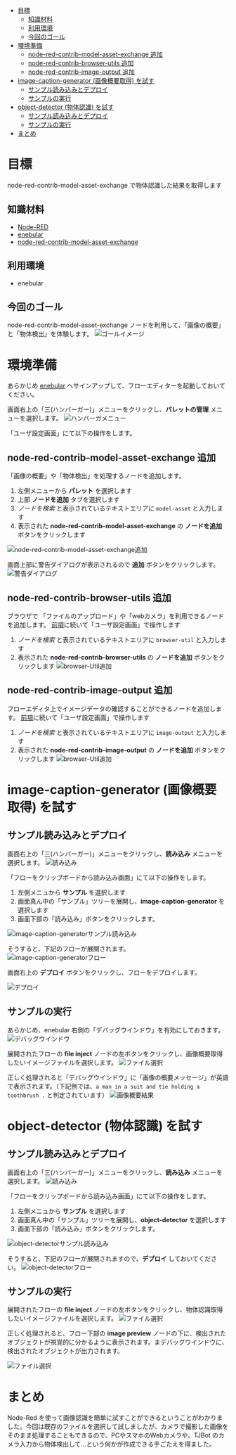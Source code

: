 <!-- @import "[TOC]" {cmd="toc" depthFrom=1 depthTo=6 orderedList=false} -->

<!-- code_chunk_output -->

- [目標](#目標)
  - [知識材料](#知識材料)
  - [利用環境](#利用環境)
  - [今回のゴール](#今回のゴール)
- [環境準備](#環境準備)
  - [node-red-contrib-model-asset-exchange 追加](#node-red-contrib-model-asset-exchange-追加)
  - [node-red-contrib-browser-utils 追加](#node-red-contrib-browser-utils-追加)
  - [node-red-contrib-image-output 追加](#node-red-contrib-image-output-追加)
- [image-caption-generator (画像概要取得) を試す](#image-caption-generator-画像概要取得-を試す)
  - [サンプル読み込みとデプロイ](#サンプル読み込みとデプロイ)
  - [サンプルの実行](#サンプルの実行)
- [object-detector (物体認識) を試す](#object-detector-物体認識-を試す)
  - [サンプル読み込みとデプロイ](#サンプル読み込みとデプロイ-1)
  - [サンプルの実行](#サンプルの実行-1)
- [まとめ](#まとめ)

<!-- /code_chunk_output -->


# 目標
node-red-contrib-model-asset-exchange で物体認識した結果を取得します

## 知識材料 
- [Node-RED](https://nodered.jp/)
- [enebular](https://docs.enebular.com/ja/)
- [node-red-contrib-model-asset-exchange](https://flows.nodered.org/node/node-red-contrib-model-asset-exchange)

## 利用環境
- enebular

## 今回のゴール
node-red-contrib-model-asset-exchange ノードを利用して、「画像の概要」と「物体検出」を体験します。
![ゴールイメージ](./img/220.png)

# 環境準備
あらかじめ [enebular](https://www.enebular.com/ja/) へサインアップして、フローエディターを起動しておいてください。

画面右上の「三(ハンバーガー)」メニューをクリックし、**パレットの管理** メニューを選択します。
![ハンバーガメニュー](./img/005.png)

「ユーザ設定画面」にて以下の操作をします。
## node-red-contrib-model-asset-exchange 追加
「画像の概要」や「物体検出」を処理するノードを追加します。

1. 左側メニューから **パレット** を選択します
2. 上部 **ノードを追加** タブを選択します
3. *ノードを検索* と表示されているテキストエリアに `model-asset` と入力します
4. 表示された **node-red-contrib-model-asset-exchange** の **ノードを追加** ボタンをクリックします

![node-red-contrib-model-asset-exchange追加](./img/020.png)

画面上部に警告ダイアログが表示されるので **追加** ボタンをクリックします。
![警告ダイアログ](./img/025.png)

## node-red-contrib-browser-utils 追加
ブラウザで 「ファイルのアップロード」や「webカメラ」を利用できるノードを追加します。
[前項](#node-red-contrib-model-asset-exchange-追加)に続いて「ユーザ設定画面」で操作します

1. *ノードを検索* と表示されているテキストエリアに `browser-util` と入力します
2. 表示された **node-red-contrib-browser-utils** の **ノードを追加** ボタンをクリックします
![browser-Util追加](./img/040.png)

## node-red-contrib-image-output 追加
フローエディタ上でイメージデータの確認することができるノードを追加します。
[前項](#node-red-contrib-model-asset-exchange-追加)に続いて「ユーザ設定画面」で操作します

1. *ノードを検索* と表示されているテキストエリアに `image-output` と入力します
2. 表示された **node-red-contrib-image-output** の **ノードを追加** ボタンをクリックします
![browser-Util追加](./img/200.png)

# image-caption-generator (画像概要取得) を試す
## サンプル読み込みとデプロイ
画面右上の「三(ハンバーガー)」メニューをクリックし、**読み込み** メニューを選択します。
![読み込み](./img/050.png)

「フローをクリップボードから読み込み画面」にて以下の操作をします。

1. 左側メニュから **サンプル** を選択します
2. 画面真ん中の「サンプル」ツリーを展開し、**image-caption-generator** を選択します
3. 画面下部の「読み込み」ボタンをクリックします。

![image-caption-generatorサンプル読み込み](./img/060.png)

そうすると、下記のフローが展開されます。
![image-caption-generatorフロー](./img/072.png)

画面右上の **デプロイ** ボタンをクリックし、フローをデプロイします。

![デプロイ](./img/053.png)

## サンプルの実行
あらかじめ、enebular 右側の「デバッグウインドウ」を有効にしておきます。
![デバッグウインドウ](./img/070.png)

展開されたフローの **file inject** ノードの左ボタンをクリックし、画像概要取得したいイメージファイルを選択します。
![ファイル選択](./img/100.png)

正しく処理されると「デバッグウインドウ」に「画像の概要メッセージ」が英語で表示されます。（下記例では、`a man in a suit and tie holding a toothbrush .` と判定されています）
![画像概要結果](./img/120.png)

# object-detector (物体認識) を試す
## サンプル読み込みとデプロイ
画面右上の「三(ハンバーガー)」メニューをクリックし、**読み込み** メニューを選択します。
![読み込み](./img/050.png)

「フローをクリップボードから読み込み画面」にて以下の操作をします。

1. 左側メニュから **サンプル** を選択します
2. 画面真ん中の「サンプル」ツリーを展開し、**object-detector** を選択します
3. 画面下部の「読み込み」ボタンをクリックします。

![object-detectorサンプル読み込み](./img/210.png)

そうすると、下記のフローが展開されますので、**デプロイ** しておいてください。
![object-detectorフロー](./img/105.png)

## サンプルの実行
展開されたフローの **file inject** ノードの左ボタンをクリックし、物体認識取得したいイメージファイルを選択します。
![ファイル選択](./img/215.png)

正しく処理されると、フロー下部の **image preview** ノードの下に、検出されたオブジェクトが視覚的に分かるように表示されます。まデバッグウインドウに、検出されたオブジェクトが出力されます。

![ファイル選択](./img/220.png)


# まとめ
Node-Red を使って画像認識を簡単に試すことができるということがわかりました。今回は既存のファイルを選択して試しましたが、カメラで撮影した画像をそのまま処理することもできるので、PCやスマホのWebカメラや、TJBot のカメラ入力から物体検出して…という何かが作成できる手ごたえを得ました。
